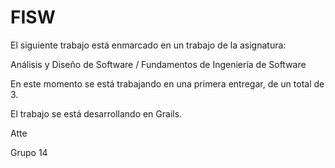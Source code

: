 # FISW


El siguiente trabajo está enmarcado en un trabajo de la asignatura:

Análisis y Diseño de Software / Fundamentos de Ingeniería de Software

En este momento se está trabajando en una primera entregar, de un total de 3.

El trabajo se está desarrollando en Grails.

Atte

Grupo 14
